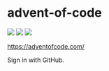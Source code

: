 # advent-of-code
![](https://img.shields.io/github/repo-size/timburr1/advent-of-code)
![](https://img.shields.io/github/contributors/timburr1/advent-of-code)
![](https://img.shields.io/github/last-commit/timburr1/advent-of-code)

https://adventofcode.com/

Sign in with GitHub.
